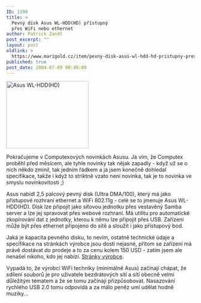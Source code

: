 ```yaml
---
ID: 1190
title: >
  Pevný disk Asus WL-HDD(HD) přístupný
  přes WiFi nebo ethernet
author: Patrick Zandl
post_excerpt: ""
layout: post
oldlink: >
  https://www.marigold.cz/item/pevny-disk-asus-wl-hdd-hd-pristupny-pres-wifi-nebo-ethernet
published: true
post_date: 2004-07-09 08:40:09
---
```

<div class="rightbox"> <img src="/wp-content/uploads/20040709-asus-wl_hdd.jpg" alt="Asus WL-HDD(HD)" width="220" height="180" /> </div>
<p>
Pokračujeme v Computexových novinkách Asusu. Já vím, že Computex proběhl před měsícem, ale tyhle novinky tak nějak zapadly - když už se o nich někdo zmínil, tak jedním řádkem a já jsem konečně dohledal specifikace, takže i když to striktně vzato není novinka, tak je to novinka ve smyslu novinkovitosti ;)</p>
<p>
Asus nabídl 2,5 palcový pevný disk (Ultra DMA/100), který má jako přístupové rozhraní ethernet a WiFi 802.11g - celé se to jmenuje Asus WL-HDD(HD). Disk lze připojit jako síťovou jednotku přes vestavěný Samba server a lze jej spravovat přes webové rozhraní. Má utilitu pro automatické zkopírování dat z jednotky, kterou k němu lze připojit přes USB. Zařízení může být přes ethernet připojeno do sítě a sloužit i jako přístupový bod. </p>
<p>
Jaká je kapacita pevného disku, to nevím, ostatně technické údaje a specifikace na stránkách výrobce jsou dosti nejasné, přitom se zařízení má právě dostávat do prodeje a to za cenu kolem 150 USD - zatím jsem ale nenašel nikoho, kdo jej nabízí. <a href="http://event.asus.com.tw/computex2004/products/wl/wl_hdd(hd)/overview.htm">Stránky výrobce</a>.</p>

<p>
Vypadá to, že výrobci WiFi techniky (minimálně Asus) začínají chápat, že sdílení souborů je pro uživatele bezdrátových sítí a sítí obecně velmi důležitým tématem a že se tomu začínají přizpůsobovat. Nasazování rychlého USB 2.0 tomu odpovídá a za málo peněz umí udělat hodně muziky...</p>
